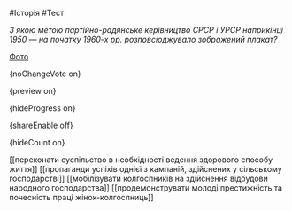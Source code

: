 #Історія #Тест

*З якою метою партійно-радянське керівництво СРСР і УРСР наприкінці  1950 — на початку 1960-х рр. розповсюджувало зображений плакат?*

[Фото](https://zno.osvita.ua//doc/images/znotest/10/1017/1_3.jpg)

{noChangeVote on}

{preview on}

{hideProgress on}

{shareEnable off}

{hideCount on}

[[переконати суспільство в необхідності ведення здорового способу життя]]
[[пропаганди успіхів однієї з кампаній, здійснених у сільському господарстві]]
[[мобілізувати колгоспників на здійснення відбудови народного господарства]]
[[продемонструвати молоді престижність та почесність праці жінок-колгоспниць]]
